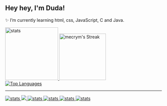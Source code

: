 ## Hey hey, I'm Duda!
✨ I’m currently learning html, css, JavaScript, C and Java.

<div>
  <a href="https://github.com/mecrym">
  <img height="170" src="https://github-readme-stats.vercel.app/api?username=mecrym&theme=midnight-purple&show_icons=true&hide_border=true&count_private=true" alt="stats">
  <img height="150" src="https://github-readme-streak-stats.herokuapp.com/?user=mecrym&theme=midnight-purple&hide_border=true" alt="mecrym's Streak">
</div>

<img src="https://github-readme-stats.vercel.app/api/top-langs/?username=mecrym&theme=midnight-purple&show_icons=true&hide_border=true&layout=donut-vertical" alt="Top Languages">
<hr>
<div>
  <img src="https://img.shields.io/badge/Windows-0078D6?style=for-the-badge&logo=windows&logoColor=white" alt="stats">
  <img src="https://img.shields.io/badge/HTML5-E34F26?style=for-the-badge&logo=html5&logoColor=white">
  <img src="https://img.shields.io/badge/CSS-239120?&style=for-the-badge&logo=css3&logoColor=white" alt="stats">
  <img src="https://img.shields.io/badge/JavaScript-F7DF1E?style=for-the-badge&logo=javascript&logoColor=black" alt="stats">
  <img src="https://img.shields.io/badge/C-00599C?style=for-the-badge&logo=c&logoColor=white" alt="stats">
  <img src="https://img.shields.io/badge/Java-ED8B00?style=for-the-badge&logo=openjdk&logoColor=white" alt="stats">

</div>
